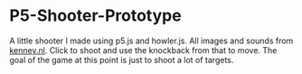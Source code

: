 # P5-Shooter-Prototype
A little shooter I made using p5.js and howler.js. All images and sounds from [kenney.nl](https://www.kenney.nl). Click to shoot and use the knockback from that to move. The goal of the game at this point is just to shoot a lot of targets.
